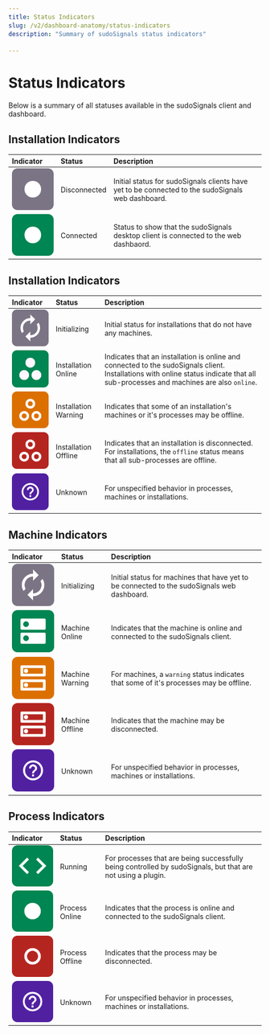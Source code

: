 ```yaml
---
title: Status Indicators
slug: /v2/dashboard-anatomy/status-indicators
description: "Summary of sudoSignals status indicators"

---
```


# Status Indicators

Below is a summary of all statuses available in the sudoSignals client and dashboard.

## Installation Indicators

| Indicator                  | Status | Description |
|:------------------------|:----------------| :---------------|
|![Status Disconnected](/img/status-indicators/v2-status-disconnected.png)         | Disconnected |Initial status for sudoSignals clients have yet to be connected to the sudoSignals web dashboard. |
|![Status Connected](/img/status-indicators/v2-status-connected.png)                 | Connected |Status to show that the sudoSignals desktop client is connected to the web dashbaord. |


## Installation Indicators

| Indicator                  | Status | Description |
|:------------------------|:----------------| :---------------|
|![Status Initializing](/img/status-indicators/v2-status-initializing.png)         | Initializing |Initial status for installations that do not have any machines.|
|![Status Installation Online](/img/status-indicators/v2-status-installation-online.png)                 |  Installation Online |Indicates that an installation is online and connected to the sudoSignals client. Installations with online status indicate that all sub-processes and machines are also `online`.|
|![Status Installation Warning](/img/status-indicators/v2-status-installation-warning.png) | Installation Warning | Indicates that some of an installation's machines or it's processes may be offline.|
|![Status Installation Offline](/img/status-indicators/v2-status-installation-offline.png) | Installation Offline |Indicates that an installation is disconnected. For installations, the `offline` status means that all sub-processes are offline.|
|![Status Unknown](/img/status-indicators/v2-status-unknown.png) | Unknown |For unspecified behavior in processes, machines or installations.|

## Machine Indicators

| Indicator                  | Status | Description |
|:------------------------|:----------------| :---------------|
|![Status Initializing](/img/status-indicators/v2-status-initializing.png)         | Initializing |Initial status for machines that have yet to be connected to the sudoSignals web dashboard.|
|![Status Machine Online](/img/status-indicators/v2-status-machine-online.png)                 |  Machine Online |Indicates that the machine is online and connected to the sudoSignals client. |
|![Status Machine Warning](/img/status-indicators/v2-status-machine-warning.png) | Machine Warning |For machines,  a `warning` status indicates that some of it's processes may be offline. |
|![Status Machine Offline](/img/status-indicators/v2-status-machine-offline.png) | Machine Offline |Indicates that the machine may be disconnected. |
|![Status Unknown](/img/status-indicators/v2-status-unknown.png) | Unknown |For unspecified behavior in processes, machines or installations.|

## Process Indicators

| Indicator                  | Status | Description |
|:------------------------|:----------------| :---------------|
|![Status Running](/img/status-indicators/v2-status-running.png)          | Running      |For processes that are being successfully being controlled by sudoSignals, but that are not using a plugin.|
|![Status Process Online](/img/status-indicators/v2-status-online.png)                 |  Process Online |Indicates that the process is online and connected to the sudoSignals client. |
|![Status Process Offline](/img/status-indicators/v2-status-offline.png) | Process Offline |Indicates that the process may be disconnected. |
|![Status Unknown](/img/status-indicators/v2-status-unknown.png) | Unknown |For unspecified behavior in processes, machines or installations.|
